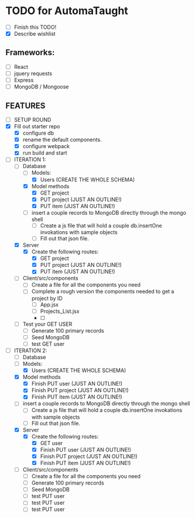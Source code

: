 
# TODO for AutomaTaught

- [ ] Finish this TODO!
- [X] Describe wishlist

## Frameworks:

- [ ] React
- [ ] jquery requests
- [ ] Express
- [ ] MongoDB / Mongoose

## FEATURES

- [ ] SETUP ROUND
- [X] Fill out starter repo
  - [X] configure db
  - [X] rename the default components.
  - [X] configure webpack
  - [X] run build and start

- [ ] ITERATION 1:
  - [ ] Database
    - [ ] Models:
      - [X] Users (CREATE THE WHOLE SCHEMA)
    - [X] Model methods
      - [X] GET project
      - [X] PUT project (JUST AN OUTLINE!)
      - [X] PUT item (JUST AN OUTLINE!)
    - [ ] insert a couple records to MongoDB directly through the mongo shell
      - [ ] Create a js file that will hold a couple db.insertOne invokations with sample objects
      - [ ] Fill out that json file.
  - [X] Server
    - [X] Create the following routes:
      - [X] GET project
      - [X] PUT project (JUST AN OUTLINE!)
      - [X] PUT item (JUST AN OUTLINE!)
  - [ ] Client/src/components
    - [ ] Create a file for all the components you need
    - [ ] Complete a rough version the components needed to get a project by ID
      - [ ] App.jsx
      - [ ] Projects_List.jsx
      - [ ]
  -[ ] Test your GET USER
    - [ ] Generate 100 primary records
    - [ ] Seed MongoDB
    - [ ] test GET user

- [ ] ITERATION 2:
    - [ ] Database
    - [ ] Models:
      - [X] Users (CREATE THE WHOLE SCHEMA)
    - [X] Model methods
      - [X] Finish PUT user (JUST AN OUTLINE!)
      - [X] Finish PUT project (JUST AN OUTLINE!)
      - [X] Finish PUT item (JUST AN OUTLINE!)
    - [ ] insert a couple records to MongoDB directly through the mongo shell
      - [ ] Create a js file that will hold a couple db.insertOne invokations with sample objects
      - [ ] Fill out that json file.
  - [X] Server
    - [X] Create the following routes:
      - [X] GET user
      - [X] Finish PUT user (JUST AN OUTLINE!)
      - [X] Finish PUT project (JUST AN OUTLINE!)
      - [X] Finish PUT item (JUST AN OUTLINE!)
  - [ ] Client/src/components
    - [ ] Create a file for all the components you need
    - [ ] Generate 100 primary records
    - [ ] Seed MongoDB
    - [ ] test PUT user
    - [ ] test PUT user
    - [ ] test PUT user